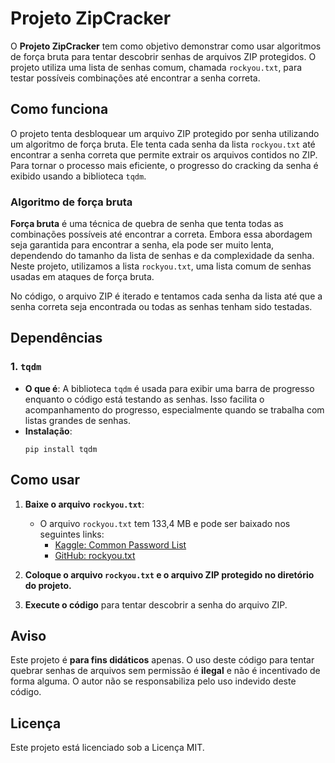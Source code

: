 # Projeto ZipCracker

O **Projeto ZipCracker** tem como objetivo demonstrar como usar algoritmos de força bruta para tentar descobrir senhas de arquivos ZIP protegidos. O projeto utiliza uma lista de senhas comum, chamada `rockyou.txt`, para testar possíveis combinações até encontrar a senha correta.

## Como funciona

O projeto tenta desbloquear um arquivo ZIP protegido por senha utilizando um algoritmo de força bruta. Ele tenta cada senha da lista `rockyou.txt` até encontrar a senha correta que permite extrair os arquivos contidos no ZIP. Para tornar o processo mais eficiente, o progresso do cracking da senha é exibido usando a biblioteca `tqdm`.

### Algoritmo de força bruta

**Força bruta** é uma técnica de quebra de senha que tenta todas as combinações possíveis até encontrar a correta. Embora essa abordagem seja garantida para encontrar a senha, ela pode ser muito lenta, dependendo do tamanho da lista de senhas e da complexidade da senha. Neste projeto, utilizamos a lista `rockyou.txt`, uma lista comum de senhas usadas em ataques de força bruta.

No código, o arquivo ZIP é iterado e tentamos cada senha da lista até que a senha correta seja encontrada ou todas as senhas tenham sido testadas.

## Dependências

### 1. `tqdm`
- **O que é**: A biblioteca `tqdm` é usada para exibir uma barra de progresso enquanto o código está testando as senhas. Isso facilita o acompanhamento do progresso, especialmente quando se trabalha com listas grandes de senhas.
- **Instalação**:
  ```
  pip install tqdm
  ```

## Como usar

1. **Baixe o arquivo `rockyou.txt`**:
   - O arquivo `rockyou.txt` tem 133,4 MB e pode ser baixado nos seguintes links:
     - [Kaggle: Common Password List](https://www.kaggle.com/datasets/wjburns/common-password-list-rockyoutxt)
     - [GitHub: rockyou.txt](https://github.com/brannondorsey/naive-hashcat/releases/download/data/rockyou.txt)

2. **Coloque o arquivo `rockyou.txt` e o arquivo ZIP protegido no diretório do projeto.**

3. **Execute o código** para tentar descobrir a senha do arquivo ZIP.

## Aviso

Este projeto é **para fins didáticos** apenas. O uso deste código para tentar quebrar senhas de arquivos sem permissão é **ilegal** e não é incentivado de forma alguma. O autor não se responsabiliza pelo uso indevido deste código.

## Licença

Este projeto está licenciado sob a Licença MIT.
